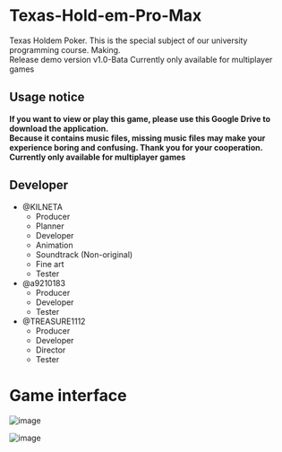 # Texas-Hold-em-Pro-Max  
Texas Holdem Poker.  This is the special subject of our university programming course. Making.  
Release demo version v1.0-Bata Currently only available for multiplayer games
  
## Usage notice  
**If you want to view or play this game, please use this Google Drive to download the application.  
Because it contains music files, missing music files may make your experience boring and confusing. Thank you for your cooperation.  
Currently only available for multiplayer games**  
  
## Developer  
* @KILNETA   
  * Producer
  * Planner
  * Developer
  * Animation
  * Soundtrack (Non-original)
  * Fine art
  * Tester
* @a9210183  
  * Producer
  * Developer
  * Tester
* @TREASURE1112
  * Producer
  * Developer
  * Director
  * Tester
  
# Game interface 
  
![image](https://user-images.githubusercontent.com/47145154/122651078-16d8a480-d169-11eb-88eb-3560d21ac356.png)  
  
![image](https://user-images.githubusercontent.com/47145154/122650615-8c8f4100-d166-11eb-93d7-a6b1c7c4c60a.png)  
  
